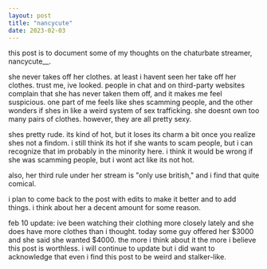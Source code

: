 ```yaml
---
layout: post
title: "nancycute"
date: 2023-02-03
---
```


this post is to document some of my thoughts on the chaturbate streamer, nancycute__.

she never takes off her clothes. at least i havent seen her take off her clothes. trust me, ive looked. people in chat and on third-party websites complain that she has never taken them off, and it makes me feel suspicious. one part of me feels like shes scamming people, and the other wonders if shes in like a weird system of sex trafficking. she doesnt own too many pairs of clothes. however, they are all pretty sexy.

shes pretty rude. its kind of hot, but it loses its charm a bit once you realize shes not a findom. i still think its hot if she wants to scam people, but i can recognize that im probably in the minority here. i think it would be wrong if she was scamming people, but i wont act like its not hot.

also, her third rule under her stream is "only use british," and i find that quite comical.

i plan to come back to the post with edits to make it better and to add things. i think about her a decent amount for some reason.

feb 10 update: ive been watching their clothing more closely lately and she does have more clothes than i thought. today some guy offered her $3000 and she said she wanted $4000. the more i think about it the more i believe this post is worthless. i will continue to update but i did want to acknowledge that even i find this post to be weird and stalker-like.

